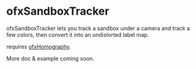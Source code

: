 # ofxSandboxTracker

ofxSandboxTracker lets you track a sandbox under a camera and track a few colors, then convert it into an undistorted label map.

requires [ofxHomography](https://github.com/paulobarcelos/ofxHomography).

More doc & example coming soon.